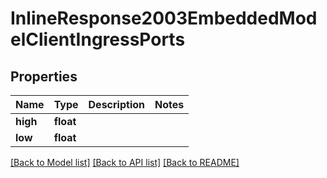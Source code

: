 # InlineResponse2003EmbeddedModelClientIngressPorts

## Properties
Name | Type | Description | Notes
------------ | ------------- | ------------- | -------------
**high** | **float** |  | 
**low** | **float** |  | 

[[Back to Model list]](../README.md#documentation-for-models) [[Back to API list]](../README.md#documentation-for-api-endpoints) [[Back to README]](../README.md)


